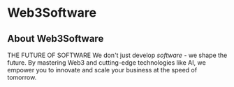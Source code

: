 # Web3Software

## About Web3Software
THE FUTURE OF SOFTWARE
We don't just develop _software_ - we shape the future. By mastering Web3 and cutting-edge technologies like AI, we empower you to innovate and scale your business at the speed of tomorrow.
